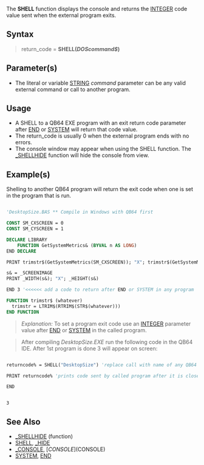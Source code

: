 The **SHELL** function displays the console and returns the [INTEGER](INTEGER) code value sent when the external program exits.

## Syntax

> return_code = **SHELL(*DOScommand$*)**

## Parameter(s)

* The literal or variable [STRING](STRING) *command* parameter can be any valid external command or call to another program.

## Usage

* A SHELL to a QB64 EXE program with an exit return code parameter after [END](END) or [SYSTEM](SYSTEM) will return that code value.
* The return_code is usually 0 when the external program ends with no errors.
* The console window may appear when using the SHELL function. The [_SHELLHIDE](_SHELLHIDE) function will hide the console from view.

## Example(s)

Shelling to another QB64 program will return the exit code when one is set in the  program that is run.

```vb

'DesktopSize.BAS ** Compile in Windows with QB64 first

CONST SM_CXSCREEN = 0
CONST SM_CYSCREEN = 1

DECLARE LIBRARY
    FUNCTION GetSystemMetrics& (BYVAL n AS LONG)
END DECLARE

PRINT trimstr$(GetSystemMetrics(SM_CXSCREEN)); "X"; trimstr$(GetSystemMetrics(SM_CYSCREEN))

s& = _SCREENIMAGE
PRINT _WIDTH(s&); "X"; _HEIGHT(s&)

END 3 '<<<<<< add a code to return after END or SYSTEM in any program

FUNCTION trimstr$ (whatever)
  trimstr = LTRIM$(RTRIM$(STR$(whatever)))
END FUNCTION 

```

>  *Explanation:* To set a program exit code use an [INTEGER](INTEGER) parameter value after [END](END) or [SYSTEM](SYSTEM) in the called program. 

>  After compiling *DesktopSize.EXE* run the following code in the QB64 IDE. After 1st program is done 3 will appear on screen:

```vb

returncode% = SHELL("DesktopSize") 'replace call with name of any QB64 program EXE

PRINT returncode% 'prints code sent by called program after it is closed

END 

```

```text

3 

```

## See Also

* [_SHELLHIDE](_SHELLHIDE) (function)
* [SHELL](SHELL), [_HIDE](_HIDE)
* [_CONSOLE](_CONSOLE), [$CONSOLE]($CONSOLE)
* [SYSTEM](SYSTEM), [END](END)
